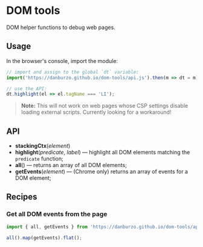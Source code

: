 # DOM tools

DOM helper functions to debug web pages.

## Usage

In the browser's console, import the module:

```js
// import and assign to the global `dt` variable:
import('https://danburzo.github.io/dom-tools/api.js').then(m => dt = m);

// use the API:
dt.highlight(el => el.tagName === 'LI');
```

> __Note:__ This will not work on web pages whose CSP settings disable loading external scripts. Currently looking for a workaround!

## API

* __stackingCtx__(_element_)
* __highlight__(_predicate_, _label_) — highlight all DOM elements matching the `predicate` function;
* __all__() — returns an array of all DOM elements;
* __getEvents__(_element_) — (Chrome only) returns an array of events for a DOM element;

## Recipes

### Get all DOM events from the page

```js
import { all, getEvents } from 'https://danburzo.github.io/dom-tools/api.js';

all().map(getEvents).flat();
```